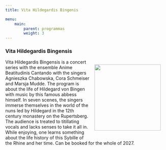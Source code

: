 ```yaml
---
title: Vita Hildegardis Bingenis

menu:
    main:
        parent: programmas
        weight: 3
---
```

### Vita Hildegardis Bingensis

<img src="../../../images/Die Seherin.png" style="width: 13rem; float: right; margin:1rem">

Vita Hildegardis Bingensis is a concert series with the ensemble Anime Beatitudinis Cantando with the singers Agnieszka Chabowska, Cora Schmeiser and Marsja Mudde. The program is about the life of Hildegard von Bingen with music by this famous abbess himself. In seven scenes, the singers immerse themselves in the world of the nuns led by Hildegard in the 12th century monastery on the Rupertsberg. The audience is treated to titillating vocals and lacks senses to take it all in. While enjoying, one learns something about the life history of this Sybille of the Rhine and her time. Can be booked for the whole of 2027.